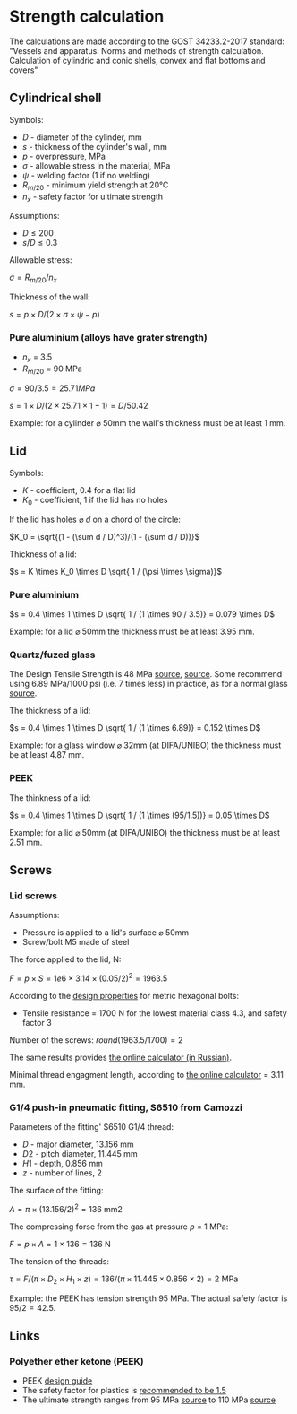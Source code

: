 # Strength calculation
The calculations are made according to the GOST 34233.2-2017 standard: "Vessels and apparatus. Norms and methods of strength calculation. Calculation of cylindric and conic shells, convex and flat bottoms and covers"

## Cylindrical shell
Symbols:
- $D$ - diameter of the cylinder, mm
- $s$ - thickness of the cylinder's wall, mm
- $p$ - overpressure, MPa
- $\sigma$ - allowable stress in the material, MPa
- $\psi$ - welding factor (1 if no welding)
- $R_{m/20}$ - minimum yield strength at 20&deg;C
- $n_x$ - safety factor for ultimate strength

Assumptions:
- $D \leq 200$
- $s/D \leq 0.3$

Allowable stress:

$\sigma = R_{m/20} / n_x$

Thickness of the wall:

$s = p \times D / \left( 2 \times \sigma \times \psi - p \right)$

### Pure aluminium (alloys have grater strength)
- $n_x$ = 3.5
- $R_{m/20}$ = 90 MPa

$\sigma = 90/3.5 = 25.71 MPa$

$s = 1 \times D / \left( 2 \times 25.71 \times 1 - 1 \right) = D / 50.42$

Example: for a cylinder ⌀ 50mm the wall's thickness must be at least 1 mm.

## Lid
Symbols:
- $K$ - coefficient, 0.4 for a flat lid
- $K_0$ - coefficient, 1 if the lid has no holes

If the lid has holes ⌀ $d$ on a chord of the circle:

$K_0 = \sqrt{(1 - (\sum d / D)^3)/(1 - (\sum d / D))}$

Thickness of a lid:

$s = K \times K_0 \times D \sqrt{ 1 / (\psi \times \sigma)}$

### Pure aluminium

$s = 0.4 \times 1 \times D \sqrt{ 1 / (1 \times 90 / 3.5)} = 0.079 \times D$

Example: for a lid ⌀ 50mm the thickness must be at least 3.95 mm.

### Quartz/fuzed glass
The Design Tensile Strength is 48 MPa [source](https://technicalglass.com/technical-properties/), [source](https://qsiquartz.com/mechanical-properties-of-fused-quartz/). Some recommend using 6.89 MPa/1000 psi (i.e. 7 times less) in practice, as for a normal glass [source](https://kindle-tech.com/faqs/what-is-the-allowable-stress-for-a-quartz-tube).

The thickness of a lid:

$s = 0.4 \times 1 \times D \sqrt{ 1 / (1 \times 6.89)} = 0.152 \times D$

Example: for a glass window ⌀ 32mm (at DIFA/UNIBO) the thickness must be at least 4.87 mm.

### PEEK
The thinkness of a lid:

$s = 0.4 \times 1 \times D \sqrt{ 1 / (1 \times (95/1.5))} = 0.05 \times D$

Example: for a lid ⌀ 50mm (at DIFA/UNIBO) the thickness must be at least 2.51 mm.

## Screws
### Lid screws
Assumptions:
- Pressure is applied to a lid's surface ⌀ 50mm
- Screw/bolt M5 made of steel

The force applied to the lid, N:

$F = p \times S = 1e6 \times 3.14 \times (0.05/2)^2 = 1963.5$

According to the [design properties](https://eurocodeapplied.com/design/en1993/bolt-design-properties) for metric hexagonal bolts:
- Tensile resistance = 1700 N for the lowest material class 4.3, and safety factor 3

Number of the screws: $round(1963.5 / 1700) = 2$

The same results provides [the online calculator (in Russian)](https://stresscalc.ru/pin/pin.php).

Minimal thread engagment length, according to [the online calculator](https://www.bossard.com/global-en/assembly-technology-expert/technical-information-and-tools/online-calculators-and-converters/thread-engagement-length-calculator/) = 3.11 mm.

### G1/4 push-in pneumatic fitting, S6510 from Camozzi
Parameters of the fitting' S6510 G1/4 thread:
- $D$ - major diameter, 13.156 mm
- $D2$ - pitch diameter, 11.445 mm
- $H1$ - depth, 0.856 mm
- $z$ - number of lines, 2

The surface of the fitting:

$A = \pi \times (13.156 / 2)^2 = 136$ mm2

The compressing forse from the gas at pressure $p$ = 1 MPa:

$F = p \times A = 1 \times 136 = 136$ N

The tension of the threads:

$\tau = F / (\pi \times D_2 \times H_1 \times z) = 136 / (\pi \times 11.445 \times 0.856 \times 2) = 2$ MPa

Example: the PEEK has tension strength 95 MPa. The actual safety factor is $95 / 2 = 42.5$.

## Links
### Polyether ether ketone (PEEK)
- PEEK [design guide](https://drakeplastics.com/wp-content/uploads/2020/01/Ketaspire-Design-Guide.pdf)
- The safety factor for plastics is [recommended to be 1.5](https://www.researchgate.net/publication/240421046_Design_criteria_and_safety_factors_for_plastic_components_design)
- The ultimate strength ranges from 95 MPa [source](https://drakeplastics.com/wp-content/uploads/2020/01/Ketaspire-Design-Guide.pdf) to 110 MPa [source](https://www.bearingworks.com/uploaded-assets/pdfs/retainers/peek-datasheet.pdf)


